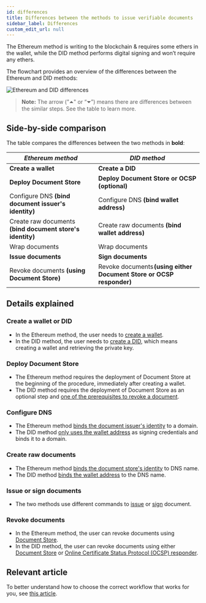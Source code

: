 ```yaml
---
id: differences
title: Differences between the methods to issue verifiable documents
sidebar_label: Differences
custom_edit_url: null
---
```


The Ethereum method is writing to the blockchain & requires some ethers in the wallet, while the DID method performs digital signing and won’t require any ethers.

The flowchart provides an overview of the differences between the Ethereum and DID methods:

![Ethereum and DID differences](/docs/overview-section/differences/ETH-DID-differences.svg)


>**Note:** The arrow ("⏶" or “⏷”) means there are differences between the similar steps. See the table to learn more.

## Side-by-side comparison

The table compares the differences between the two methods in **bold**:

| _Ethereum method_                                        | _DID method_                                                   |
|-------------------------------------------------------------------------|--------------------------------------------------------------------------|
| **Create a wallet**                                                     | **Create a DID**                                                         |
| **Deploy Document Store**                                   | **Deploy Document Store or OCSP (optional)**                                     |
| Configure DNS **(bind document issuer's identity)**                     | Configure DNS **(bind wallet address)**                                  |
| Create raw documents **(bind document store's identity)**               | Create raw documents **(bind wallet address)**                           |
| Wrap documents                                                          | Wrap documents                                                           |
| **Issue documents**                                                     | **Sign documents**                                                       |
| Revoke documents **(using Document Store)**                             | Revoke documents **(using either Document Store or OCSP responder)**  |


## Details explained

### Create a wallet or DID
* In the Ethereum method, the user needs to [create a wallet](/docs/ethereum-section/wallet).
* In the DID method, the user needs to [create a DID](/docs/did-section/create), which means creating a wallet and retrieving the private key.

### Deploy Document Store

* The Ethereum method requires the deployment of Document Store at the beginning of the procedure, immediately after creating a wallet. 
* The DID method requires the deployment of Document Store as an optional step and [one of the prerequisites to revoke a document](/docs/did-section/revoke-document-did/revoke-using-document-store#prerequisites).


### Configure DNS

* The Ethereum method [binds the document issuer's identity](/docs/ethereum-section/dns-proof) to a domain.
* The DID method [only uses the wallet address](/docs/did-section/dns) as signing credentials and binds it to a domain.

### Create raw documents

* The Ethereum method [binds the document store's identity](/docs/ethereum-section/raw-document-eth#replacing-the-identity-proof-location) to DNS name. 
* The DID method [binds the wallet address](/docs/did-section/raw-document-did#replacing-the-identity-proof-location) to the DNS name.

### Issue or sign documents

* The two methods use different commands to [issue](/docs/ethereum-section/issue-document#issuing-the-documents) or [sign](/docs/did-section/sign-document#signing-the-documents) document.

### Revoke documents

* In the Ethereum method, the user can revoke documents using [Document Store](/docs/ethereum-section/revoke-document-eth/revoke-eth#revoking-a-document).
* In the DID method, the user can revoke documents using either [Document Store](/docs/did-section/revoke-document-did/revoke-using-document-store) or [Online Certificate Status Protocol (OCSP) responder](/docs/did-section/revoke-document-did/revoke-using-ocsp).

## Relevant article
To better understand how to choose the correct workflow that works for you, see [this article](/docs/overview-section/comparison).